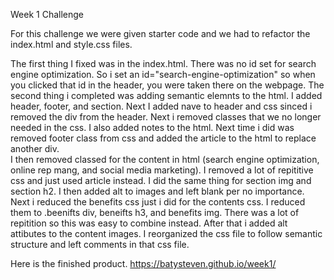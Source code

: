 Week 1 Challenge

For this challenge we were given starter code and we had to refactor the index.html and style.css files. 

The first thing I fixed was in the index.html. There was no id set for search engine optimization. So i set an id="search-engine-optimization" so when you clicked that id in the header, you were taken there on the webpage.
The second thing i completed was adding semantic elemnts to the html. I added header, footer, and section. Next I added nave to header and css sinced i removed the div from the header. Next i removed classes that we no longer needed in the css. I also added notes to the html. 
Next time i did was removed footer class from css and added the article to the html to replace another div.  
I then removed classed for the content in html (search engine optimization, online rep mang, and social media marketing). I removed a lot of repititive css and just used article instead. I did the same thing for section img and section h2.
I then added alt to images and left blank per no importance.
Next i reduced the benefits css just i did for the contents css. I reduced them to .beenifts div, beneifts h3, and benefits img. There was a lot of repitition so this was easy to combine instead. 
After that i added alt attibutes to the content images. 
I reorganized the css file to follow semantic structure and left comments in that css file. 

Here is the finished product. https://batysteven.github.io/week1/
